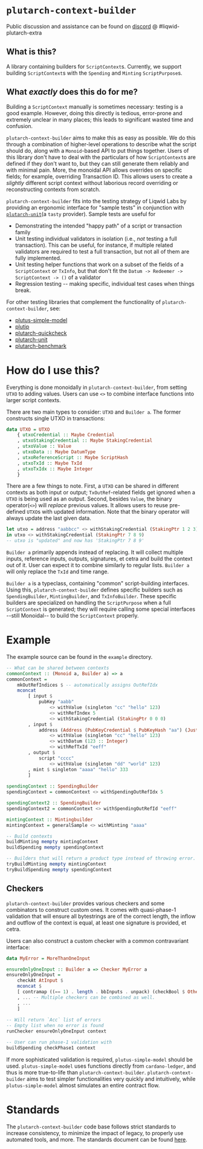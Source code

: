 # `plutarch-context-builder`
Public discussion and assistance can be found on [discord](https://discord.gg/yGkjxrYueB) @ #liqwid-plutarch-extra

## What is this?

A library containing builders for `ScriptContext`s. Currently, we support
building `ScriptContext`s with the `Spending` and `Minting` `ScriptPurpose`s.

## What _exactly_ does this do for me?

Building a `ScriptContext` manually is sometimes necessary: testing is a good
example. However, doing this directly is tedious, error-prone and extremely
unclear in many places; this leads to significant wasted time and confusion. 

`plutarch-context-builder` aims to make this as easy as possible. We do this
through a combination of higher-level operations to describe what the script
should do, along with a `Monoid`-based API to put things together. Users of
this library don't have to deal with the particulars of how
`ScriptContext`s are defined if they don't want to, but they can still generate
them reliably and with minimal pain. More, the monoidal API allows overrides on
specific fields; for example, overriding Transaction ID. This allows users to
create a _slightly_ different script context without laborious record 
overriding or reconstructing contexts from scratch.


`plutarch-context-builder` fits into the testing strategy of Liqwid Labs by 
providing an ergonomic interface for "sample tests" in conjunction with 
[`plutarch-unit`](https://github.com/Liqwid-Labs/plutarch-unit)(a `tasty` provider).
Sample tests are useful for

- Demonstrating the intended "happy path" of a script or transaction family
- Unit testing individual validators in isolation (i.e., _not_ testing a full transaction).
  This can be useful, for instance, if multiple related validators are required to 
  test a full transaction, but not all of them are fully implemented.
- Unit testing helper functions that work on a subset of the fields of a `ScriptContext` or 
  `TxInfo`, but that don't fit the `Datum -> Redeemer -> ScriptContext -> ()` of a validator
- Regression testing -- making specific, individual test cases when things break.

For other testing libraries that complement the functionality of `plutarch-context-builder`, 
see:

- [plutus-simple-model](https://github.com/mlabs-haskell/plutus-simple-model)
- [plutip](https://github.com/mlabs-haskell/plutip)
- [plutarch-quickcheck](https://github.com/Liqwid-Labs/plutarch-quickcheck)
- [plutarch-unit](https://github.com/Liqwid-Labs/plutarch-unit)
- [plutarch-benchmark](https://github.com/Liqwid-Labs/plutarch-benchmark)

# How do I use this?

Everything is done monoidally in `plutarch-context-builder`, from setting 
`UTXO` to adding values. Users can use `<>` to combine interface 
functions into larger script contexts.

There are two main types to consider: `UTXO` and `Builder a`. The former 
constructs single UTXO in transactions:

```hs
data UTXO = UTXO
    { utxoCredential :: Maybe Credential
    , utxoStakingCredential :: Maybe StakingCredential
    , utxoValue :: Value
    , utxoData :: Maybe DatumType
    , utxoReferenceScript :: Maybe ScriptHash
    , utxoTxId :: Maybe TxId
    , utxoTxIdx :: Maybe Integer
    }
```

There are a few things to note. First, a `UTXO` can 
be shared in different contexts as both input or output; `TxOutRef`-related
fields get ignored when a `UTXO` is being used as an output. Second, besides 
`Value`, the binary operator(`<>`) will _replace_ previous values. It allows users
to reuse pre-defined `UTXO`s with updated information. Note that the binary operator 
will always update the last given data.


```hs
let utxo = address "aabbcc" <> withStakingCredential (StakingPtr 1 2 3)
in utxo <> withStakingCredential (StakingPtr 7 8 9)
-- utxo is "updated" and now has 'StakingPtr 7 8 9'
```

`Builder a` primarily appends instead of replacing. It will collect 
multiple inputs, reference inputs, outputs, signatures, et cetra 
and build the context out of it. User can expect it to combine similarly 
to regular lists. `Builder a` will only replace the `TxId` and time range.

`Builder a` is a typeclass, containing "common" script-building 
interfaces. Using this, `plutarch-context-builder` defines specific 
builders such as `SpendingBuilder`, `MintingBuilder`, and `TxInfoBuilder`.
These specific builders are specialized on handling the `ScriptPurpose` 
when a full `ScriptContext` is generated; they will require calling some 
special interfaces --still Monoidal-- to build the `ScriptContext` properly.

# Example

The example source can be found in the `example` directory.

```hs
-- What can be shared between contexts
commonContext :: (Monoid a, Builder a) => a
commonContext =
	mkOutRefIndices $ -- automatically assigns OutRefIdx
    mconcat
        [ input $
            pubKey "aabb"
                <> withValue (singleton "cc" "hello" 123)
                <> withRefIndex 5
                <> withStakingCredential (StakingPtr 0 0 0)
        , input $
            address (Address (PubKeyCredential $ PubKeyHash "aa") (Just $ StakingPtr 1 2 3))
                <> withValue (singleton "cc" "hello" 123)
                <> withDatum (123 :: Integer)
                <> withRefTxId "eeff"
        , output $
            script "cccc"
                <> withValue (singleton "dd" "world" 123)
        , mint $ singleton "aaaa" "hello" 333
        ]
		
spendingContext :: SpendingBuilder
spendingContext = commonContext <> withSpendingOutRefIdx 5

spendingContext2 :: SpendingBuilder
spendingContext2 = commonContext <> withSpendingOutRefId "eeff"

mintingContext :: Mintingbuilder
mintingContext = generalSample <> withMinting "aaaa"

-- Build contexts
buildMinting mempty mintingContext
buildSpending mempty spendingContext

-- Builders that will return a product type instead of throwing error.
tryBuildMinting mempty mintingContext
tryBuildSpending mempty spendingContext
```		

## Checkers

`plutarch-context-builder` provides various checkers and some combinators
to construct custom ones. It comes with quasi-phase-1 validation that
will ensure all bytestrings are of the correct length, the inflow and outflow 
of the context is equal, at least one signature is provided, et cetra. 

Users can also construct a custom checker with a common contravariant
interface: 

```hs
data MyError = MoreThanOneInput

ensureOnlyOneInput :: Builder a => Checker MyError a
ensureOnlyOneInput = 
	checkAt AtInput $
	mconcat $
	[ contramap ((== 1) . length . bbInputs . unpack) (checkBool $ OtherError MoreThanOneInput)
	, ... -- Multiple checkers can be combined as well.
	, ...
	]
	
-- Will return `Acc` list of errors
-- Empty list when no error is found
runChecker ensureOnlyOneInput context

-- User can run phase-1 validation with
buildSpending checkPhase1 context

```

If more sophisticated validation is required, `plutus-simple-model` 
should be used. `plutus-simple-model` uses functions directly from `cardano-ledger`,
and thus is more true-to-life than `plutarch-context-builder`.
`plutarch-context-builder` aims to test simpler functionalities very
quickly and intuitively, while `plutus-simple-model` almost simulates
an entire contract flow.

# Standards

The `plutarch-context-builder` code base follows strict standards to increase consistency, to minimize
the impact of legacy, to properly use automated tools, and more. The standards document
can be found [here](https://liqwid.notion.site/Coding-Standards-cd3c430e6e444fa292ecc3c57b7d95eb).
